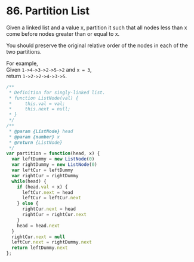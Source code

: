 # 86. Partition List

Given a linked list and a value x, partition it such that all nodes less than x come before nodes greater than or equal to x.

You should preserve the original relative order of the nodes in each of the two partitions.

For example,  
Given `1->4->3->2->5->2` and `x = 3`,  
return `1->2->2->4->3->5`.

```javascript
/**
 * Definition for singly-linked list.
 * function ListNode(val) {
 *     this.val = val;
 *     this.next = null;
 * }
 */
/**
 * @param {ListNode} head
 * @param {number} x
 * @return {ListNode}
 */
var partition = function(head, x) {
  var leftDummy = new ListNode(0)
  var rightDummy = new ListNode(0)
  var leftCur = leftDummy
  var rightCur = rightDummy
  while(head) {
    if (head.val < x) {
      leftCur.next = head
      leftCur = leftCur.next        
    } else {
      rightCur.next = head
      rightCur = rightCur.next
    }
    head = head.next
  }
  rightCur.next = null
  leftCur.next = rightDummy.next
  return leftDummy.next
};
```
